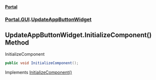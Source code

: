 #### [Portal](index.md 'index')
### [Portal.GUI](Portal.GUI.md 'Portal.GUI').[UpdateAppButtonWidget](UpdateAppButtonWidget.md 'Portal.GUI.UpdateAppButtonWidget')

## UpdateAppButtonWidget.InitializeComponent() Method

InitializeComponent

```csharp
public void InitializeComponent();
```

Implements [InitializeComponent()](https://docs.microsoft.com/en-us/dotnet/api/System.Windows.Markup.IComponentConnector.InitializeComponent 'System.Windows.Markup.IComponentConnector.InitializeComponent')